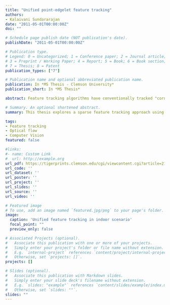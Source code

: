 ```yaml
---
title: "Unified point-edgelet feature tracking"
authors:
- Kalaivani Sundararajan
date: "2011-05-01T00:00:00Z"
doi: ""

# Schedule page publish date (NOT publication's date).
publishDate: "2011-05-01T00:00:00Z"

# Publication type.
# Legend: 0 = Uncategorized; 1 = Conference paper; 2 = Journal article;
# 3 = Preprint / Working Paper; 4 = Report; 5 = Book; 6 = Book section;
# 7 = Thesis; 8 = Patent
publication_types: ["7"]

# Publication name and optional abbreviated publication name.
publication: In *MS Thesis - Clemson University*
publication_short: In *MS Thesis*

abstract: Feature tracking algorithms have conventionally tracked "corner" features or windows with high spatial frequency content. However, this conventional point feature representation of scenes would be inappropriate for poorly textured image sequences like indoor image sequences. To overcome this problem, we propose a feature tracking algorithm which tracks point features and edgelets simultaneously. Edgelets are straight line approximations of intensity edges in an image. Hence, a combination of point features and edgelets provides a better representation of untextured sequences with the point features and edgelets complementing each other. We show that this property results in more robust tracking. Tracking edgelets is challenging due to the inherent aperture problem. This thesis proposes an optical flow-based tracking method to track both point features and edgelets in a combined fashion. The aperture problem of the edgelets is overcome using Horn-Schunck regularisation to penalize flow vector deviations from those of the neighboring features. This method uses a translational motion model for tracking individual features and hence only the change in displacement of the point features and edgelets is computed. The point features are detected using the Shi-Tomasi method. The edgelets are detected using the Canny edge map and Douglas-Peucker polyline approximation algorithm. It is assumed that motion will be constant in a neighborhood around the point feature and for all edgels in an edgelet. The point features and edgelets are tracked by minimizing an energy function consisting of the optical flow constraint and sum of negative gradient magnitude of edgels. Thus the edgelets which are typically attracted to the nearby intensity edges will be guided by the optical flow constraint equation and by the motion of the neighboring features. We have also implemented a pyramidal implementation of our algorithm with the uppermost pyramidal level representing the original image and the lower pyramidal levels consisting of the downsampled images. The unified feature tracking method utilizes a pyramidal implementation which respects the scale at which the features are visible. Hence, the motion vector computation at lower pyramidal levels is reliable and improves the tracking robustness. Moreover, the average flow vector due to the neighboring features is computed by fitting an affine motion model to the neighboring features. The neighboring features are weighted based on their distance from the feature and the pyramidal level at which they are visible.

# Summary. An optional shortened abstract.
summary: This thesis explores a sparse feature tracking approach using point features and edgelets for use in indoor scenes with poor texture.

tags:
- Feature tracking
- Optical flow
- Computer Vision
featured: false

#links:
#- name: Custom Link
#  url: http://example.org
url_pdf: https://tigerprints.clemson.edu/cgi/viewcontent.cgi?article=2122&context=all_theses
url_code: ''
url_dataset: ''
url_poster: ''
url_project: ''
url_slides: ''
url_source: ''
url_video: ''

# Featured image
# To use, add an image named `featured.jpg/png` to your page's folder. 
image:
  caption: 'Unified feature tracking in indoor scenario'
  focal_point: ""
  preview_only: false

# Associated Projects (optional).
#   Associate this publication with one or more of your projects.
#   Simply enter your project's folder or file name without extension.
#   E.g. `internal-project` references `content/project/internal-project/index.md`.
#   Otherwise, set `projects: []`.
projects: []

# Slides (optional).
#   Associate this publication with Markdown slides.
#   Simply enter your slide deck's filename without extension.
#   E.g. `slides: "example"` references `content/slides/example/index.md`.
#   Otherwise, set `slides: ""`.
slides: ""
---
```


